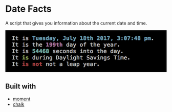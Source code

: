 # Date Facts

A script that gives you information about the current date and time.

<img src="https://github.com/valindachan/date-facts/blob/master/date-facts.png">

## Built with

* [moment](http://momentjs.com/docs/)
* [chalk](https://www.npmjs.com/package/chalk)
